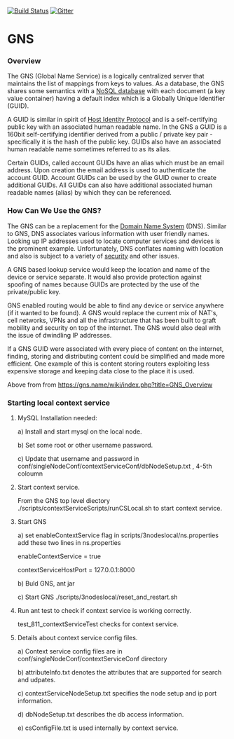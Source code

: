 [![Build Status](https://travis-ci.org/MobilityFirst/GNS.svg?branch=master)](https://travis-ci.org/MobilityFirst/GNS)
[![Gitter](https://badges.gitter.im/MobilityFirst/GNS.svg)](https://gitter.im/MobilityFirst/GNS?utm_source=badge&utm_medium=badge&utm_campaign=pr-badge)

# GNS
### Overview
The GNS (Global Name Service) is a logically centralized server that maintains the list of mappings from keys to
values.
As a database, the GNS shares some semantics with a [NoSQL database](http://en.wikipedia.org/wiki/NoSQL) with 
each document (a key value container) having a default index which is a Globally Unique Identifier (GUID).

A GUID is similar in spirit of [Host Identity Protocol](http://en.wikipedia.org/wiki/Host_Identity_Protocol) and
is a self-certifying public key with an associated human readable name.
In the GNS a GUID is a 160bit self-certifying identifier derived from a public / private key pair - specifically
it is the hash of the public key. 
GUIDs also have an associated human readable name sometimes referred to as its alias.

Certain GUIDs, called account GUIDs have an alias which must be an email address. Upon creation the 
email address is used to authenticate the account GUID.
Account GUIDs can be used by the GUID owner to create additional GUIDs. 
All GUIDs can also have additional associated human readable names (alias) by which they can be referenced.

### How Can We Use the GNS?

The GNS can be a replacement for the [Domain Name System](http://en.wikipedia.org/wiki/Domain_Name_System) (DNS). 
Similar to GNS, DNS associates various information with user friendly names. Looking up IP addresses
used to locate computer services and devices is the prominent example. Unfortunately, DNS conflates naming 
with location and also is subject to a variety of [security](http://en.wikipedia.org/wiki/Domain_Name_System#Security_issues) 
and other issues. 

A GNS based lookup service would keep the location and name of the device or service separate. 
It would also provide protection against spoofing of names because GUIDs are protected by the use of the private/public key.

GNS enabled routing would be able to find any device or service anywhere (if it wanted to be found). A GNS would replace the
current mix of NAT's, cell networks, VPNs and all the infrastructure that has 
been built to graft mobility and security on top of the internet. 
The GNS would also deal with the issue of dwindling IP addresses.

If a GNS GUID were associated with every piece of content on the internet, finding, storing and distributing content could be simplified and made more efficient. One example of this is content storing routers exploiting less expensive storage and keeping
data close to the place it is used.

Above from from https://gns.name/wiki/index.php?title=GNS_Overview

### Starting local context service


1. MySQL Installation needed:

	a) Install and start mysql on the local node.

	b) Set some root or other username password.

	c) Update that username and password in conf/singleNodeConf/contextServiceConf/dbNodeSetup.txt , 4-5th coloumn

2. Start context service.

	From the GNS top level diectory ./scripts/contextServiceScripts/runCSLocal.sh to start context service.

3. Start GNS 

	a) set enableContextService flag in scripts/3nodeslocal/ns.properties
   	add these two lines in ns.properties
   

   	enableContextService = true


   	contextServiceHostPort = 127.0.0.1:8000


	b) Buld GNS, ant jar


	c) Start GNS ./scripts/3nodeslocal/reset_and_restart.sh


4. Run ant test to check if context service is working correctly.

   	test_811_contextServiceTest checks for context service.

5. Details about context service config files.

   	a)  Context service config files are in conf/singleNodeConf/contextServiceConf directory

	b) attributeInfo.txt denotes the attributes that are supported for search and udpates.

	c) contextServiceNodeSetup.txt specifies the node setup and ip port information.


   	d) dbNodeSetup.txt describes the db access information.


   	e) csConfigFile.txt is used internally by context service.
